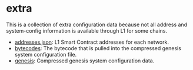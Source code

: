 # extra

This is a collection of extra configuration data because not all address and system-config information is available through L1 for some chains.

- [addresses.json](./addresses/addresses.json): L1 Smart Contract addresses for each network.
- [bytecodes](./bytecodes/): The bytecode that is pulled into the compressed genesis system configuration file.
- [genesis](./genesis/): Compressed genesis system configuration data.
